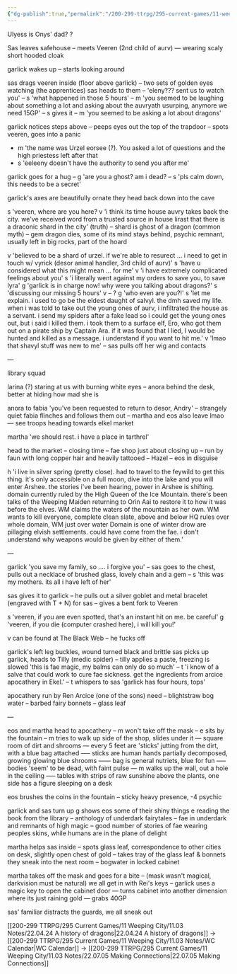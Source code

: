 ```yaml
---
{"dg-publish":true,"permalink":"/200-299-ttrpg/295-current-games/11-weeping-city/11-03-notes/22-06-16-apocathery-heist/"}
---
```



Ulyess is Onys' dad? ?

Sas leaves safehouse – meets Veeren (2nd child of aurv) — wearing scaly short hooded cloak

garlick wakes up – starts looking around

sas drags veeren inside (floor above garlick) – two sets of golden eyes watching (the apprentices) sas heads to them – 'eleny??? sent us to watch you' – s 'what happened in those 5 hours' – m 'you seemed to be laughing about something a lot and asking about the auvryath usurping, anymore we need 15GP' – s gives it – m 'you seemed to be asking a lot about dragons'

garlick notices steps above – peeps eyes out the top of the trapdoor – spots veeren, goes into a panic

-   m 'the name was Urzel eorsee (?). You asked a lot of questions and the high priestess left after that
-   s 'eeleeny doesn't have the authority to send you after me'

garlick goes for a hug – g 'are you a ghost? am i dead? – s 'pls calm down, this needs to be a secret'

garlick's axes are beautifully ornate they head back down into the cave

s 'veeren, where are you here? v 'i think its time house auvry takes back the city. we've received word from a trusted source in house lirast that there is a draconic shard in the city' (truth) – shard is ghost of a dragon (common myth) – gem dragon dies, some of its mind stays behind, psychic remnant, usually left in big rocks, part of the hoard

v 'believed to be a shard of urzel. if we're able to resurect ... i need to get in touch w/ vyrick (desor animal handler, 3rd child of aurv)' s 'have u considered what this might mean ... for me' v 'i have extremely complicated feelings about you' s 'i literally went against my orders to save you, to save lyra' g 'garlick is in charge now! why were you talking about dragons?' s 'discussing our missing 5 hours' v – ? g 'who even are you?!' s 'let me explain. i used to go be the eldest daught of salvyl. the dmh saved my life. when i was told to take out the young ones of aurv, i infiltrated the house as a servant. i send my spiders after a fake lead so i could get the young ones out, but i said i killed them. i took them to a surface elf, Ero, who got them out on a pirate ship by Captain Ara. if it was found that I lied, I would be hunted and killed as a message. i understand if you want to hit me.' v 'lmao that shavyl stuff was new to me' – sas pulls off her wig and contacts

—

library squad

larina (?) staring at us with burning white eyes – anora behind the desk, better at hiding how mad she is

anora to fabia 'you've been requested to return to desor, Andry' – strangely quiet fabia flinches and follows them out – martha and eos also leave lmao — see troops heading towards elkel market

martha 'we should rest. i have a place in tarthrel'

head to the market – closing time – fae shop just about closing up – run by faun with long copper hair and heavily tattooed – Hazel – eos in disguise

h 'i live in silver spring (pretty close). had to travel to the feywild to get this thing. it's only accessible on a full moon, dive into the lake and you will enter Arshee. the stories i've been hearing, power in Arshee is shifting. domain currently ruled by the High Queen of the Ice Mountain. there's been talks of the Weeping Maiden returning to Orin Aai to restore it to how it was before the elves. WM claims the waters of the mountain as her own. WM wants to kill everyone, complete clean slate, above and below HQ rules over whole domain, WM just over water Domain is one of winter drow are pillaging elvish settlements. could have come from the fae. i don't understand why weapons would be given by either of them.'

—

garlick 'you save my family, so .... i forgive you' – sas goes to the chest, pulls out a necklace of brushed glass, lovely chain and a gem – s 'this was my mothers. its all i have left of her'

sas gives it to garlick – he pulls out a silver goblet and metal bracelet (engraved with T + N) for sas – gives a bent fork to Veeren

s 'veeren, if you are even spotted, that's an instant hit on me. be careful' g 'veeren, if you die (computer crashed here), i will kill you!'

v can be found at The Black Web – he fucks off

garlick's left leg buckles, wound turned black and brittle sas picks up garlick, heads to Tilly (medic spider) – tilly applies a paste, freezing is slowed 'this is fae magic, my balms can only do so much' – t 'i know of a salve that could work to cure fae sickness. get the ingredients from arcice apocathery in Ekel.' – t whispers to sas 'garlick has four hours, tops'

apocathery run by Ren Arcice (one of the sons) need – blightstraw bog water – barbed fairy bonnets – glass leaf

—

eos and martha head to apocathery – m won't take off the mask – e sits by the fountain – m tries to walk up side of the shop, slides under it — square room of dirt and shrooms — every 5 feet are 'sticks' jutting from the dirt, with a blue bag attached —– sticks are human hands partially decomposed, growing glowing blue shrooms —— bag is general nutriets, blue for fun —– bodies 'seem' to be dead, with faint pulse — m walks up the wall, out a hole in the ceiling —– tables with strips of raw sunshine above the plants, one side has a figure sleeping on a desk

eos brushes the coins in the fountain – sticky heavy presence, -4 psychic

garlick and sas turn up g shows eos some of their shiny things e reading the book from the library – anthology of underdark fairytales – fae in underdark and remnants of high magic – good number of stories of fae wearing peoples skins, while humans are in the plane of delight

martha helps sas inside – spots glass leaf, correspondence to other cities on desk, slightly open chest of gold – takes tray of the glass leaf & bonnets they sneak into the next room – bogwater in locked cabinet

martha takes off the mask and goes for a bite – (mask wasn't magical, darkvision must be natural) we all get in with Rei's keys – garlick uses a magic key to open the cabinet door — turns cabinet into another dimension where its just raining gold — grabs 40GP

sas' familiar distracts the guards, we all sneak out

[[200-299 TTRPG/295 Current Games/11 Weeping City/11.03 Notes/22.04.24 A history of dragons\|22.04.24 A history of dragons]] -> [[200-299 TTRPG/295 Current Games/11 Weeping City/11.03 Notes/WC Calendar\|WC Calendar]] -> [[200-299 TTRPG/295 Current Games/11 Weeping City/11.03 Notes/22.07.05 Making Connections\|22.07.05 Making Connections]]